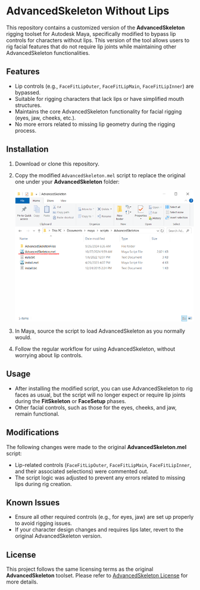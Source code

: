 # AdvancedSkeleton Without Lips

This repository contains a customized version of the **AdvancedSkeleton** rigging toolset for Autodesk Maya, specifically modified to bypass lip controls for characters without lips. This version of the tool allows users to rig facial features that do not require lip joints while maintaining other AdvancedSkeleton functionalities.

## Features
- Lip controls (e.g., `FaceFitLipOuter`, `FaceFitLipMain`, `FaceFitLipInner`) are bypassed.
- Suitable for rigging characters that lack lips or have simplified mouth structures.
- Maintains the core AdvancedSkeleton functionality for facial rigging (eyes, jaw, cheeks, etc.).
- No more errors related to missing lip geometry during the rigging process.

## Installation

1. Download or clone this repository.

2. Copy the modified `AdvancedSkeleton.mel` script to replace the original one under your **AdvancedSkeleton** folder:

   ![AdvancedSkeleton Folder Location](https://github.com/hsuehyt/AdvancedSkeletonWithOutLips/blob/main/README/Screenshot%202024-10-27%20155122.png)

3. In Maya, source the script to load AdvancedSkeleton as you normally would.

4. Follow the regular workflow for using AdvancedSkeleton, without worrying about lip controls.

## Usage

- After installing the modified script, you can use AdvancedSkeleton to rig faces as usual, but the script will no longer expect or require lip joints during the **FitSkeleton** or **FaceSetup** phases.
- Other facial controls, such as those for the eyes, cheeks, and jaw, remain functional.
  
## Modifications

The following changes were made to the original **AdvancedSkeleton.mel** script:
- Lip-related controls (`FaceFitLipOuter`, `FaceFitLipMain`, `FaceFitLipInner`, and their associated selections) were commented out.
- The script logic was adjusted to prevent any errors related to missing lips during rig creation.

## Known Issues
- Ensure all other required controls (e.g., for eyes, jaw) are set up properly to avoid rigging issues.
- If your character design changes and requires lips later, revert to the original AdvancedSkeleton version.

## License
This project follows the same licensing terms as the original **AdvancedSkeleton** toolset. Please refer to [AdvancedSkeleton License](https://animationstudios.com.au/advanced-skeleton-download/) for more details.